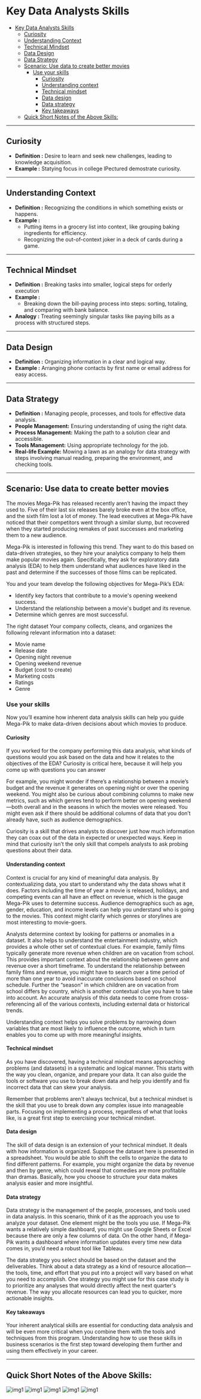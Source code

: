 # Key Data Analysts Skills

- [Key Data Analysts Skills](#key-data-analysts-skills)
  - [Curiosity](#curiosity)
  - [Understanding Context](#understanding-context)
  - [Technical Mindset](#technical-mindset)
  - [Data Design](#data-design)
  - [Data Strategy](#data-strategy)
  - [Scenario: Use data to create better movies](#scenario-use-data-to-create-better-movies)
    - [Use your skills](#use-your-skills)
      - [Curiosity](#curiosity-1)
      - [Understanding context](#understanding-context-1)
      - [Technical mindset](#technical-mindset-1)
      - [Data design](#data-design-1)
      - [Data strategy](#data-strategy-1)
      - [Key takeaways](#key-takeaways)
  - [Quick Short Notes of the Above Skills:](#quick-short-notes-of-the-above-skills)

<hr/>


## Curiosity

- <b>Definition :</b> Desire to learn and seek new challenges, leading to knowledge acquisition.
- <b>Example :</b> Statying focus in college lPectured demostrate curiosity. 

<hr/>

## Understanding Context

- <b>Definition :</b> Recognizing the conditions in which something exists or happens.
- <b>Example :</b>
  - Putting items in a grocery list into context, like grouping baking ingredients for efficiency.
  - Recognizing the out-of-context joker in a deck of cards during a game.

<hr/>

## Technical Mindset

- <b>Definition :</b> Breaking tasks into smaller, logical steps for orderly execution
- <b>Example :</b>
  - Breaking down the bill-paying process into steps: sorting, totaling, and comparing with bank balance.
- <b>Analogy :</b> Treating seemingly singular tasks like paying bills as a process with structured steps.

<hr/>

## Data Design

- <b>Definition :</b> Organizing information in a clear and logical way.
- <b>Example :</b> Arranging phone contacts by first name or email address for easy access.

<hr/>

## Data Strategy

- <b>Definition :</b> Managing people, processes, and tools for effective data analysis.
- <b>People Management:</b> Ensuring understanding of using the right data.
- <b>Process Management:</b> Making the path to a solution clear and accessible.
- <b>Tools Management:</b> Using appropriate technology for the job.
- <b>Real-life Example:</b> Mowing a lawn as an analogy for data strategy with steps involving manual reading, preparing the environment, and checking tools.

<hr/>

## Scenario: Use data to create better movies
The movies Mega-Pik has released recently aren’t having the impact they used to. Five of their last six releases barely broke even at the box office, and the sixth film lost a lot of money. The lead executives at Mega-Pik have noticed that their competitors went through a similar slump, but recovered when they started producing remakes of past successes and marketing them to a new audience. 

Mega-Pik is interested in following this trend. They want to do this based on data-driven strategies, so they hire your analytics company to help them make popular movies again. Specifically, they ask for exploratory data analysis (EDA) to help them understand what audiences have liked in the past and determine if the successes of those films can be replicated.   

You and your team develop the following objectives for Mega-Pik’s EDA:

- Identify key factors that contribute to a movie's opening weekend success.
- Understand the relationship between a movie's budget and its revenue.
- Determine which genres are most successful.   

The right dataset
Your company collects, cleans, and organizes the following relevant information into a dataset:
- Movie name
- Release date
- Opening night revenue
- Opening weekend revenue
- Budget (cost to create)
- Marketing costs
- Ratings
- Genre

### Use your skills
Now you’ll examine how inherent data analysis skills can help you guide Mega-Pik to make data-driven decisions about which movies to produce. 

#### Curiosity
If you worked for the company performing this data analysis, what kinds of questions would you ask based on the data and how it relates to the objectives of the EDA? Curiosity is critical here, because it will help you come up with questions you can answer

For example, you might wonder if there’s a relationship between a movie’s budget and the revenue it generates on opening night or over the opening weekend. You might also be curious about combining columns to make new metrics, such as which genres tend to perform better on opening weekend—both overall and in the seasons in which the movies were released. You might even ask if there should be additional columns of data that you don’t already have, such as audience demographics.

Curiosity is a skill that drives analysts to discover just how much information they can coax out of the data in expected or unexpected ways. Keep in mind that curiosity isn’t the only skill that compels analysts to ask probing questions about their data. 

#### Understanding context
Context is crucial for any kind of meaningful data analysis. By contextualizing data, you start to understand why the data shows what it does. Factors including the time of year a movie is released, holidays, and competing events can all have an effect on revenue, which is the gauge Mega-Pik uses to determine success. Audience demographics such as age, gender, education, and income levels can help you understand who is going to the movies. This context might clarify which genres or storylines are most interesting to movie-goers.   

Analysts determine context by looking for patterns or anomalies in a dataset. It also helps to understand the entertainment industry, which provides a whole other set of contextual clues. For example, family films typically generate more revenue when children are on vacation from school. This provides important context about the relationship between genre and revenue over a short timeframe. To understand the relationship between family films and revenue, you might have to search over a time period of more than one year to avoid inaccurate conclusions based on school schedule. Further the “season” in which children are on vacation from school differs by country, which is another contextual clue you have to take into account. An accurate analysis of this data needs to come from cross-referencing all of the various contexts, including external data or historical trends. 

Understanding context helps you solve problems by narrowing down variables that are most likely to influence the outcome, which in turn enables you to come up with more meaningful insights.

#### Technical mindset
As you have discovered, having a technical mindset means approaching problems (and datasets) in a systematic and logical manner. This starts with the way you clean, organize, and prepare your data. It can also guide the tools or software you use to break down data and help you identify and fix incorrect data that can skew your analysis. 

Remember that problems aren't always technical, but a technical mindset is the skill that you use to break down any complex issue into manageable parts. Focusing on implementing a process, regardless of what that looks like, is a great first step to exercising your technical mindset.

#### Data design
The skill of data design is an extension of your technical mindset. It deals with how information is organized. Suppose the dataset here is presented in a spreadsheet. You would be able to shift the cells to organize the data to find different patterns. For example, you might organize the data by revenue and then by genre, which could reveal that comedies are more profitable than dramas. Basically, how you choose to structure your data makes analysis easier and more insightful.  

#### Data strategy
Data strategy is the management of the people, processes, and tools used in data analysis. In this scenario, think of it as the approach you use to analyze your dataset. One element might be the tools you use. If Mega-Pik wants a relatively simple dashboard, you might use Google Sheets or Excel because there are only a few columns of data. On the other hand, if Mega-Pik wants a dashboard where information updates every time new data comes in, you’d need a robust tool like Tableau.

The data strategy you select should be based on the dataset and the deliverables. Think about a data strategy as a kind of resource allocation—the tools, time, and effort that you put into a project will vary based on what you need to accomplish. One strategy you might use for this case study is to prioritize any analyses that would directly affect the next quarter's revenue. The way you allocate resources can lead you to quicker, more actionable insights.

#### Key takeaways
Your inherent analytical skills are essential for conducting data analysis and will be even more critical when you combine them with the tools and techniques from this program. Understanding how to use these skills in business scenarios is the first step toward developing them further and using them effectively in your career. 

<hr/>

## Quick Short Notes of the Above Skills:

![img1](imgs/6%20(1).png)
![img1](imgs/6%20(2).png)
![img1](imgs/6%20(3).png)
![img1](imgs/6%20(4).png)
![img1](imgs/6%20(5).png)